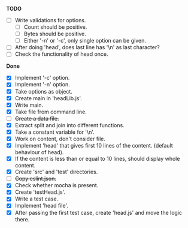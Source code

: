**TODO**

- [ ] Write validations for options.
  - [ ] Count should be positive.
  - [ ] Bytes should be positive.
  - [ ] Either '-n' or '-c', only single option can be given.
- [ ] After doing 'head', does last line has '\n' as last character?
- [ ] Check the functionality of head once.

**Done**

- [x] Implement '-c' option.
- [x] Implement '-n' option.
- [x] Take options as object.
- [x] Create main in 'headLib.js'.
- [x] Write main.
- [x] Take file from command line.
- [ ] ~~Create a data file.~~
- [x] Extract split and join into different functions.
- [x] Take a constant variable for '\n'.
- [x] Work on content, don't consider file.
- [x] Implement 'head' that gives first 10 lines of the content. (default behaviour of head).
- [x] If the content is less than or equal to 10 lines, should display whole content.
- [x] Create 'src' and 'test' directories.
- [ ] ~~Copy eslint.json.~~
- [x] Check whether mocha is present.
- [x] Create 'testHead.js'.
- [x] Write a test case.
- [x] Implement 'head file'.
- [x] After passing the first test case, create 'head.js' and move the logic there.
